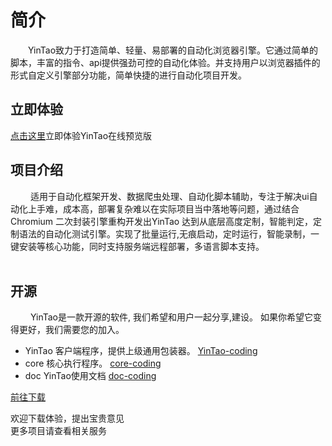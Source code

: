 # 简介


&ensp;&ensp;&ensp;&ensp;YinTao致力于打造简单、轻量、易部署的自动化浏览器引擎。它通过简单的脚本，丰富的指令、api提供强劲可控的自动化体验。并支持用户以浏览器插件的形式自定义引擎部分功能，简单快捷的进行自动化项目开发。

## 立即体验
[点击这里](https://renranbk.gitee.io/YinTao-preview/#/)立即体验YinTao在线预览版
## 项目介绍
&ensp;&ensp;&ensp;&ensp; 适用于自动化框架开发、数据爬虫处理、自动化脚本辅助，专注于解决ui自动化上手难，成本高，部署复杂难以在实际项目当中落地等问题，通过结合Chromium 二次封装引擎重构开发出YinTao 达到从底层高度定制，智能判定，定制语法的自动化测试引擎。实现了批量运行,无痕启动，定时运行，智能录制，一键安装等核心功能，同时支持服务端远程部署，多语言脚本支持。
<br><br>

## 开源
&ensp;&ensp;&ensp;&ensp; YinTao是一款开源的软件, 我们希望和用户一起分享,建设。
如果你希望它变得更好，我们需要您的加入。

- YinTao 客户端程序，提供上级通用包装器。 [YinTao-coding](https://coding.jd.com/YinTao/YinTao)
- core  核心执行程序。 [core-coding](https://coding.jd.com/YinTao/core)
- doc  YinTao使用文档 [doc-coding](https://coding.jd.com/YinTao/doc)
 
<a href="/YinTao/guide/introduce/download.html">前往下载</a>


欢迎下载体验，提出宝贵意见<br>
更多项目请查看相关服务
